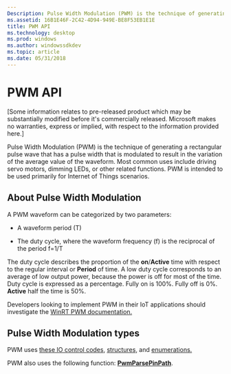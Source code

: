 ```yaml
---
Description: Pulse Width Modulation (PWM) is the technique of generating a rectangular pulse wave that has a pulse width that is modulated to result in the variation of the average value of the waveform.
ms.assetid: 16B1E46F-2C42-4D94-949E-BE8F53EB1E1E
title: PWM API
ms.technology: desktop
ms.prod: windows
ms.author: windowssdkdev
ms.topic: article
ms.date: 05/31/2018
---
```


# PWM API

\[Some information relates to pre-released product which may be substantially modified before it's commercially released. Microsoft makes no warranties, express or implied, with respect to the information provided here.\]

Pulse Width Modulation (PWM) is the technique of generating a rectangular pulse wave that has a pulse width that is modulated to result in the variation of the average value of the waveform. Most common uses include driving servo motors, dimming LEDs, or other related functions. PWM is intended to be used primarily for Internet of Things scenarios.

## About Pulse Width Modulation

A PWM waveform can be categorized by two parameters:

-   A waveform period (T)

-   The duty cycle, where the waveform frequency (f) is the reciprocal of the period f=1/T

The duty cycle describes the proportion of the **on**/**Active** time with respect to the regular interval or **Period** of time. A low duty cycle corresponds to an average of low output power, because the power is off for most of the time. Duty cycle is expressed as a percentage. Fully on is 100%. Fully off is 0%. **Active** half the time is 50%.

Developers looking to implement PWM in their IoT applications should investigate the [WinRT PWM documentation.](https://docs.microsoft.com/uwp/api/windows.devices.pwm)

## Pulse Width Modulation types

PWM uses [these IO control codes](pwm-control-codes.md), [structures](pwm-structures.md), and [enumerations.](pwm-enumeration-types.md)

PWM also uses the following function: [**PwmParsePinPath**](https://msdn.microsoft.com/library/windows/hardware/mt826268).

 

 



